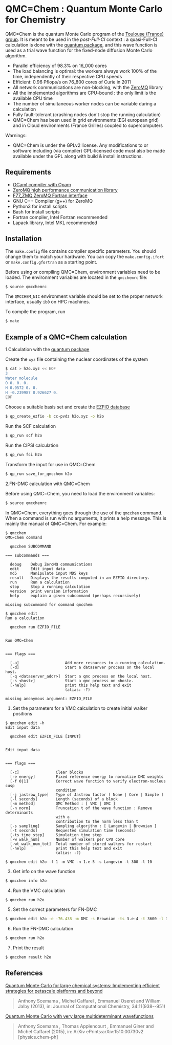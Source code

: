 QMC=Chem : Quantum Monte Carlo for Chemistry
============================================

QMC=Chem is the quantum Monte Carlo program of the
[Toulouse (France) group](http://qmcchem.ups-tlse.fr).
It is meant to be used in the *post-Full-CI* context : a quasi-Full-CI
calculation is done with the
[quantum package](https://github.com/LCPQ/quantum_package),
and this wave function is used as a trial wave function for the fixed-node
diffusion Monte Carlo algorithm.


* Parallel efficiency of 98.3% on 16_000 cores
* The load balancing is optimal: the workers always work 100% of the time,
  independently of their respective CPU speeds
* Efficient: 0.96 Pflops/s on 76_800 cores of Curie in 2011
* All network communications are non-blocking,
  with the [ZeroMQ](http://zeromq.org) library
* All the implemented algorithms are CPU-bound : the only limit
  is the available CPU time
* The number of simultaneous worker nodes can be variable during a calculation
* Fully fault-tolerant (crashing nodes don't stop the running calculation)
* QMC=Chem has been used in grid environments (EGI european grid) and 
  in Cloud environments (France Grilles) coupled to supercomputers 


Warnings:
* QMC=Chem is under the GPLv2 license. Any modifications to or
  software including (via compiler) GPL-licensed code must also be made available
  under the GPL along with build & install instructions.


Requirements
------------

* [OCaml compiler with Opam](http://github.com/ocaml)
* [ZeroMQ high performance communication library](http://www.zeromq.org)
* [F77_ZMQ ZeroMQ Fortran interface](http://github.com/zeromq/f77_zmq/)
* GNU C++ Compiler (g++) for ZeroMQ 
* Python3 for install scripts
* Bash for install scripts
* Fortran compiler, Intel Fortran recommended
* Lapack library, Intel MKL recommended


Installation
------------

The `make.config` file contains compiler specific parameters. You should change
them to match your hardware. You can copy the `make.config.ifort` or
`make.config.gfortran` as a starting point.

Before using or compiling QMC=Chem, environment variables need to be loaded. The
environment variables are located in the `qmcchemrc` file:

```bash
$ source qmcchemrc
```

The `QMCCHEM_NIC` environment variable should be set to the proper network interface,
usually `ib0` on HPC machines.

To compile the program, run

```bash
$ make
```


Example of a QMC=Chem calculation
---------------------------------

1.Calculation with the [quantum package](http://github.com/QuantumPackage/qp2)


Create the `xyz` file containing the nuclear coordinates of the system

```bash
$ cat > h2o.xyz << EOF
3
Water molecule
O 0. 0. 0.
H 0.9572 0. 0.
H -0.239987 0.926627 0.
EOF
```

Choose a suitable basis set and create the [EZFIO database](https://github.com/LCPQ/ezfio)

```bash
$ qp_create_ezfio -b cc-pvdz h2o.xyz -o h2o
```

Run the SCF calculation

```bash
$ qp_run scf h2o
```
Run the CIPSI calculation

```bash
$ qp_run fci h2o
```

Transform the input for use in QMC=Chem

```bash
$ qp_run save_for_qmcchem h2o
```


2.FN-DMC calculation with QMC=Chem


Before using QMC=Chem, you need to load the environment variables:

```bash
$ source qmcchemrc
```

In QMC=Chem, everything goes through the use of the ``qmcchem`` command.
When a command is run with no arguments, it prints a help message.
This is mainly the manual of QMC=Chem. For example:

```
$ qmcchem 
QMC=Chem command

  qmcchem SUBCOMMAND

=== subcommands ===

  debug    Debug ZeroMQ communications
  edit     Edit input data
  md5      Manipulate input MD5 keys
  result   Displays the results computed in an EZFIO directory.
  run      Run a calculation
  stop     Stop a running calculation
  version  print version information
  help     explain a given subcommand (perhaps recursively)

missing subcommand for command qmcchem

$ qmcchem edit
Run a calculation

  qmcchem run EZFIO_FILE


Run QMC=Chem
      

=== flags ===

  [-a]                    Add more resources to a running calculation.
  [-d]                    Start a dataserver process on the local host.
  [-q <dataserver_addr>]  Start a qmc process on the local host.
  [-s <host>]             Start a qmc process on <host>.
  [-help]                 print this help text and exit
                          (alias: -?)

missing anonymous argument: EZFIO_FILE
```

1) Set the parameters for a VMC calculation to create initial walker positions

```
$ qmcchem edit -h
Edit input data

  qmcchem edit EZFIO_FILE [INPUT]


Edit input data
      

=== flags ===

  [-c]                Clear blocks
  [-e energy]         Fixed reference energy to normalize DMC weights
  [-f 0|1]            Correct wave function to verify electron-nucleus cusp
                      condition
  [-j jastrow_type]   Type of Jastrow factor [ None | Core | Simple ]
  [-l seconds]        Length (seconds) of a block
  [-m method]         QMC Method : [ VMC | DMC ]
  [-n norm]           Truncation t of the wave function : Remove determinants
                      with a
                      contribution to the norm less than t
  [-s sampling]       Sampling algorithm : [ Langevin | Brownian ]
  [-t seconds]        Requested simulation time (seconds)
  [-ts time_step]     Simulation time step
  [-w walk_num]       Number of walkers per CPU core
  [-wt walk_num_tot]  Total number of stored walkers for restart
  [-help]             print this help text and exit
                      (alias: -?)

$ qmcchem edit h2o -f 1 -m VMC -n 1.e-5 -s Langevin -t 300 -l 10
```

3) Get info on the wave function

```bash
$ qmcchem info h2o
```

4) Run the VMC calculation

```bash
$ qmcchem run h2o
```

5) Set the correct parameters for FN-DMC

```bash
$ qmcchem edit h2o -e -76.438 -m DMC -s Brownian -ts 3.e-4 -t 3600 -l 30
```

6) Run the FN-DMC calculation

```bash
$ qmcchem run h2o
```

7) Print the result

```bash
$ qmcchem result h2o

```




References
----------

[Quantum Monte Carlo for large chemical systems: Implementing efficient strategies for petascale platforms and beyond](http://dx.doi.org/10.1002/jcc.23216)
> Anthony Scemama , Michel Caffarel , Emmanuel Oseret and William Jalby (2013), in: Journal of Computational Chemistry, 34:11(938--951) 

[Quantum Monte Carlo with very large multideterminant wavefunctions](http://arxiv.org/abs/1510.00730)
> Anthony Scemama , Thomas Applencourt , Emmanuel Giner and Michel Caffarel (2015), in: ArXiv ePrints:arXiv:1510.00730v2 [physics.chem-ph] 


